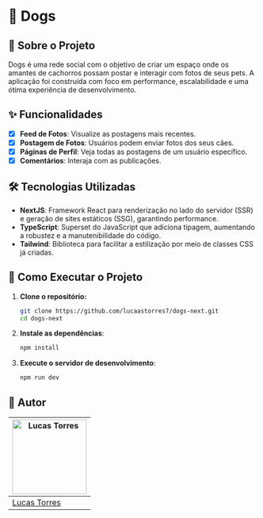 # 🐾 Dogs
## 📖 Sobre o Projeto
Dogs é uma rede social com o objetivo de criar um espaço onde os amantes de cachorros possam postar e interagir com fotos de seus pets. A aplicação foi construída com foco em performance, escalabilidade e uma ótima experiência de desenvolvimento.

## ✨ Funcionalidades
- [x] **Feed de Fotos**: Visualize as postagens mais recentes.
- [x] **Postagem de Fotos**: Usuários podem enviar fotos dos seus cães.
- [x] **Páginas de Perfil**: Veja todas as postagens de um usuário específico.
- [x] **Comentários**: Interaja com as publicações.

## 🛠️ Tecnologias Utilizadas
- **NextJS**: Framework React para renderização no lado do servidor (SSR) e geração de sites estáticos (SSG), garantindo performance.
- **TypeScript**: Superset do JavaScript que adiciona tipagem, aumentando a robustez e a manutenibilidade do código.
- **Tailwind**: Biblioteca para facilitar a estilização por meio de classes CSS já criadas.

## 🚀 Como Executar o Projeto
1.  **Clone o repositório:**
    ```bash
    git clone https://github.com/lucaastorres7/dogs-next.git
    cd dogs-next
    ```
2. **Instale as dependências**:
   ```bash
   npm install
   ```
3. **Execute o servidor de desenvolvimento**:
   ```bash
   npm run dev 
   ```


## 👤 Autor
| <img src="https://avatars.githubusercontent.com/u/151575079?s=400&u=96fac0907f9100c143dc9f46242cacdf17af240f&v=4" alt="Lucas Torres" width="150" height="150"> |
| --------------------------------------------------------------------------------------------------------------- |
| [Lucas Torres](https://github.com/lucaastorres7)                                                                |
